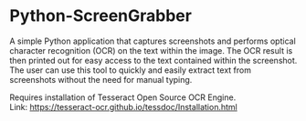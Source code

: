 # Python-ScreenGrabber
A simple Python application that captures screenshots and performs optical character recognition (OCR) on the text within the image. The OCR result is then printed out for easy access to the text contained within the screenshot. The user can use this tool to quickly and easily extract text from screenshots without the need for manual typing.

Requires installation of Tesseract Open Source OCR Engine.<br>
Link: https://tesseract-ocr.github.io/tessdoc/Installation.html